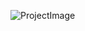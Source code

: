 ![ProjectImage](https://user-images.githubusercontent.com/24227709/97110178-acea2700-16cf-11eb-8828-442222f6ed1f.png)
